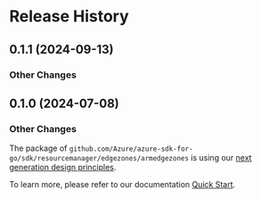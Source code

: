 # Release History

## 0.1.1 (2024-09-13)
### Other Changes


## 0.1.0 (2024-07-08)
### Other Changes

The package of `github.com/Azure/azure-sdk-for-go/sdk/resourcemanager/edgezones/armedgezones` is using our [next generation design principles](https://azure.github.io/azure-sdk/general_introduction.html).

To learn more, please refer to our documentation [Quick Start](https://aka.ms/azsdk/go/mgmt).
